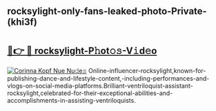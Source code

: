 ## rocksylight-only-fans​-leaked-photo​-Private-(khi3f)


# <h2><a href="https://mediaupload.pro?title=rocksylight&ref=git">🔗👉 🔴 rocksylight-P𝚑ot𝚘𝚜-V𝚒d𝚎o</a></h2>

[![Corinna Kopf Nue Nu𝚍e𝚜](https://i.imgur.com/0qMVB7G.gif)](https://mediaupload.pro?title=rocksylight&ref=git)
Online-influencer-rocksylight,known-for-publishing-dance-and-lifestyle-content,-including-performances-and-vlogs-on-social-media-platforms.Brilliant-ventriloquist-assistant-rocksylight,celebrated-for-their-exceptional-abilities-and-accomplishments-in-assisting-ventriloquists.  